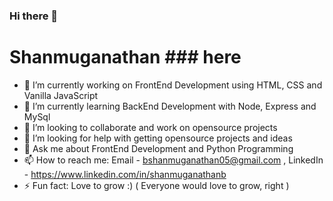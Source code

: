 ### Hi there 👋

# Shanmuganathan ### here

- 🔭 I’m currently working on FrontEnd Development using HTML, CSS and Vanilla JavaScript
- 🌱 I’m currently learning BackEnd Development with Node, Express and MySql
- 👯 I’m looking to collaborate and work on opensource projects
- 🤔 I’m looking for help with getting opensource projects and ideas 
- 💬 Ask me about FrontEnd Development and Python Programming
- 📫 How to reach me: Email - bshanmuganathan05@gmail.com , LinkedIn - https://www.linkedin.com/in/shanmuganathanb
- ⚡ Fun fact: Love to grow :) ( Everyone would love to grow, right )

